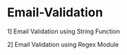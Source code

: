 # Email-Validation

1] Email Validation using String Function

2] Email Validation using Regex Module
